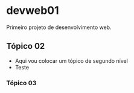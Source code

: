 # devweb01
Primeiro projeto de desenvolvimento web.

## Tópico 02
* Aqui vou colocar um tópico de segundo nível
* Teste

### Tópico 03